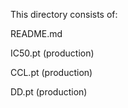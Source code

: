 This directory consists of:

README.md

IC50.pt (production)

CCL.pt (production)

DD.pt (production)